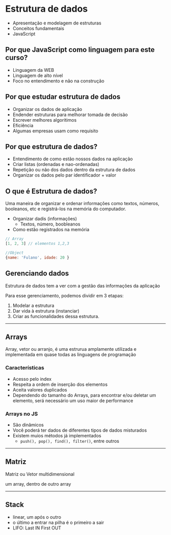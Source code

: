 # Estrutura de dados

- Apresentação e modelagem de estruturas
- Conceitos fundamentais
- JavaScript

## Por que JavaScript como linguagem para este curso?

- Linguagem da WEB
- Linguagem de alto nível
- Foco no entendimento e não na construção

## Por que estudar estrutura de dados

- Organizar os dados de aplicação
- Endender estruturas para melhorar tomada de decisão
- Escrever melhores algoritimos
- Eficiência
- Algumas empresas usam como requisito

## Por que estrutura de dados?

- Entendimento de como estão nossos dados na aplicação
- Criar listas (ordenadas e nao-ordenadas)
- Repetição ou não dos dados dentro da estrutura de dados
- Organizar os dados pelo par identificador + valor

## O que é Estrutura de dados?

Uma maneira de organizar e ordenar informações como textos, números, booleanos, etc e registrá-los na memória do computador.

- Organizar dadis (informações)
  - Textos, número, boobleanos
- Como estão registrados na memória

```js
// Array
[1, 2, 3] // elementos 1,2,3

//Object
{name: 'Fulano', idade: 20 }
```

## Gerenciando dados

Estrutura de dados tem a ver com a gestão das informações da aplicação

Para esse gerenciamento, podemos dividir em 3 etapas:

1. Modelar a estrutura
2. Dar vida à estrutura (instanciar)
3. Criar as funcionalidades dessa estrutura.

---

## Arrays

Array, vetor ou arranjo, é uma estrurua amplamente utilizada e implementada em quase todas as linguagens de programação

### Características

- Acesso pelo index
- Respeita a ordem de inserção dos elementos
- Aceita valores duplicados
- Dependendo do tamanho do Arrays, para encontrar e/ou deletar um elemento, será necessário um uso maior de performance

### Arrays no JS

- São dinâmicos
- Você poderá ter dados de diferentes tipos de dados misturados
- Existem muios métodos já implementados
  - `push(), pop(), find(), filter()`, entre outros

---

## Matriz

Matriz ou Vetor multidimensional

um array, dentro de outro array

---

## Stack

- linear, um após o outro
- o último a entrar na pilha é o primeiro a sair
- LIFO: Last IN First OUT
